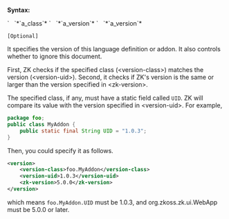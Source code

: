 **Syntax:**

<version>  
`   `<version-class>*`a_class`*</version-class>  
`   `<version-uid>*`a_version`*</version-uid>  
`   `<zk-version>*`a_version`*</zk-version>  
</version>

`[Optional]`

It specifies the version of this language definition or addon. It also
controls whether to ignore this document.

First, ZK checks if the specified class (\<version-class\>) matches the
version (\<version-uid\>). Second, it checks if ZK's version is the same
or larger than the version specified in \<zk-version\>.

The specified class, if any, must have a static field called `UID`. ZK
will compare its value with the version specified in \<version-uid\>.
For example,

``` java
package foo;
public class MyAddon {
    public static final String UID = "1.0.3";
}
```

Then, you could specify it as follows.

``` xml
<version>
    <version-class>foo.MyAddon</version-class>
    <version-uid>1.0.3</version-uid>
    <zk-version>5.0.0</zk-version>
</version>
```

which means `foo.MyAddon.UID` must be 1.0.3, and
<javadoc method="getVersion()" type="interface">org.zkoss.zk.ui.WebApp</javadoc>
must be 5.0.0 or later.


